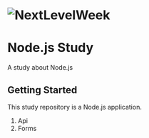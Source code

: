 <h1>
  <img alt="NextLevelWeek" title="#NextLevelWeek" src="https://medium.com/thdesenvolvedores/node-js-o-que-%C3%A9-por-que-usar-e-primeiros-passos-1118f771b889" />
</h1>

# Node.js Study
A study about Node.js

## Getting Started

This study repository is a Node.js application.

1. Api 
2. Forms
